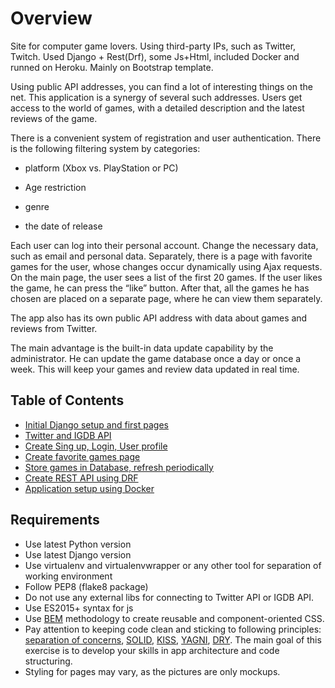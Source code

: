 # Overview
Site for computer game lovers. Using third-party IPs, such as Twitter, Twitch. Used Django + Rest(Drf), some Js+Html, included Docker and runned on Heroku. Mainly on Bootstrap template. 

Using public API addresses, you can find a lot of interesting things on the net. This application is a synergy of several such addresses. Users get access to the world of games, with a detailed description and the latest reviews of the game.

There is a convenient system of registration and user authentication. There is the following filtering system by categories:

* platform (Xbox vs. PlayStation or PC)

* Age restriction

* genre

* the date of release

Each user can log into their personal account. Change the necessary data, such as email and personal data. Separately, there is a page with favorite games for the user, whose changes occur dynamically using Ajax requests. On the main page, the user sees a list of the first 20 games. If the user likes the game, he can press the “like” button. After that, all the games he has chosen are placed on a separate page, where he can view them separately.

The app also has its own public API address with data about games and reviews from Twitter.

The main advantage is the built-in data update capability by the administrator. He can update the game database once a day or once a week. This will keep your games and review data updated in real time.


## Table of Contents

* [Initial Django setup and first pages](./initial-setup-n-pages/readme.md)
* [Twitter and IGDB API](./twitter-igdb-api/readme.md)
* [Create Sing up, Login, User profile](./signup-n-user-profile/readme.md)
* [Create favorite games page](./favorite-games/readme.md)
* [Store games in Database, refresh periodically](./game-model-n-celery/readme.md)
* [Create REST API using DRF](./drf-rest-api/readme.md)
* [Application setup using Docker](./django-docker-setup/readme.md)

## Requirements

* Use latest Python version
* Use latest Django version
* Use virtualenv and virtualenvwrapper or any other tool for separation of working environment
* Follow PEP8 (flake8 package)
* Do not use any external libs for connecting to Twitter API or IGDB API.
* Use ES2015+ syntax for js
* Use [BEM](https://ru.bem.info/) methodology to create reusable and component-oriented CSS.
* Pay attention to keeping code clean and sticking to following principles: [separation of concerns](https://en.wikipedia.org/wiki/Separation_of_concerns), [SOLID](https://en.wikipedia.org/wiki/SOLID_(object-oriented_design)), [KISS](http://enterprisecraftsmanship.com/2015/06/15/kiss-revisited/), [YAGNI](http://enterprisecraftsmanship.com/2015/06/11/yagni-revisited/), [DRY](http://enterprisecraftsmanship.com/2015/09/11/dry-revisited/). The main goal of this exercise is to develop your skills in app architecture and code structuring.
* Styling for pages may vary, as the pictures are only mockups.
